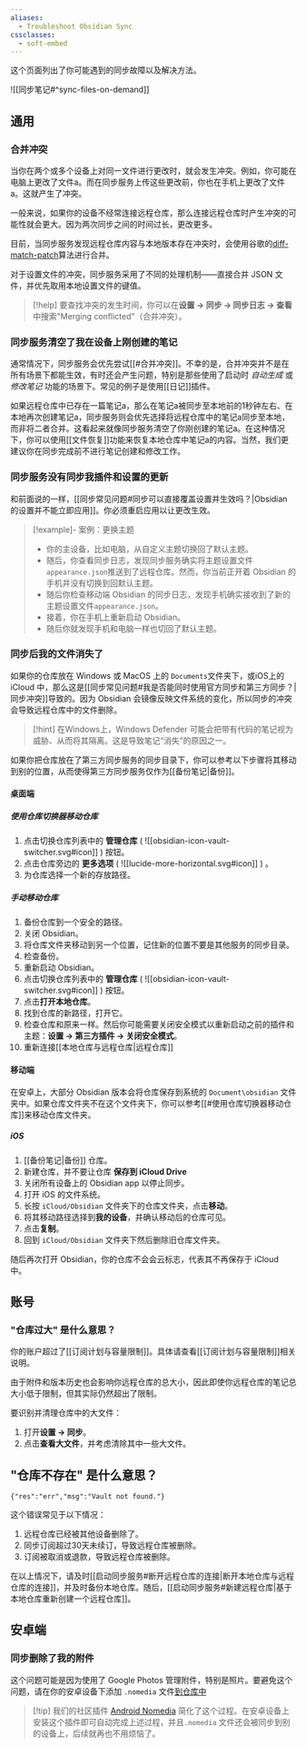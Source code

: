 ```yaml
---
aliases:
  - Troubleshoot Obsidian Sync
cssclasses:
  - soft-embed
---
```


这个页面列出了你可能遇到的同步故障以及解决方法。

![[同步笔记#^sync-files-on-demand]]

## 通用
### 合并冲突

当你在两个或多个设备上对同一文件进行更改时，就会发生冲突。例如，你可能在电脑上更改了文件a。而在同步服务上传这些更改前，你也在手机上更改了文件a。这就产生了冲突。

一般来说，如果你的设备不经常连接远程仓库，那么连接远程仓库时产生冲突的可能性就会更大。因为两次同步之间的时间过长，更改更多。

目前，当同步服务发现远程仓库内容与本地版本存在冲突时，会使用谷歌的[diff-match-patch](https://github.com/google/diff-match-patch)算法进行合并。

对于设置文件的冲突，同步服务采用了不同的处理机制——直接合并 JSON 文件，并优先取用本地设置文件的键值。

> [!help] 要查找冲突的发生时间，你可以在**设置 → 同步 → 同步日志 → 查看**中搜索"Merging conflicted"（合并冲突）。

### 同步服务清空了我在设备上刚创建的笔记

通常情况下，同步服务会优先尝试[[#合并冲突]]。不幸的是，合并冲突并不是在所有场景下都能生效，有时还会产生问题，特别是那些使用了启动时 *自动生成* 或 *修改笔记* 功能的场景下。常见的例子是使用[[日记]]插件。

如果远程仓库中已存在一篇笔记a，那么在笔记a被同步至本地前的1秒钟左右、在本地再次创建笔记a，同步服务则会优先选择将远程仓库中的笔记a同步至本地，而非将二者合并。这看起来就像同步服务清空了你刚创建的笔记a。在这种情况下，你可以使用[[文件恢复]]功能来恢复本地仓库中笔记a的内容。当然，我们更建议你在同步完成前不进行笔记创建和修改工作。

### 同步服务没有同步我插件和设置的更新

和前面说的一样，[[同步常见问题#同步可以直接覆盖设置并生效吗？|Obsidian 的设置并不能立即应用]]。你必须重启应用以让更改生效。

> [!example]- 案例：更换主题
> - 你的主设备，比如电脑，从自定义主题切换回了默认主题。
> - 随后，你查看同步日志，发现同步服务确实将主题设置文件`appearance.json`推送到了远程仓库。然而，你当前正开着 Obsidian 的手机并没有切换到回默认主题。
> - 随后你检查移动端 Obsidian 的同步日志，发现手机确实接收到了新的主题设置文件`appearance.json`。
> - 接着，你在手机上重新启动 Obsidian。
> - 随后你就发现手机和电脑一样也切回了默认主题。

### 同步后我的文件消失了

如果你的仓库放在 Windows 或 MacOS 上的 `Documents`文件夹下，或iOS上的 iCloud 中，那么这是[[同步常见问题#我是否能同时使用官方同步和第三方同步？|同步冲突]]导致的。因为 Obsidian 会镜像反映文件系统的变化，所以同步的冲突会导致远程仓库中的文件删除。

> [!hint] 在Windows上，Windows Defender 可能会把带有代码的笔记视为威胁、从而将其隔离。这是导致笔记“消失”的原因之一。

如果你把仓库放在了第三方同步服务的同步目录下，你可以参考以下步骤将其移动到别的位置，从而使得第三方同步服务仅作为[[备份笔记|备份]]。

#### 桌面端

##### 使用仓库切换器移动仓库

1. 点击切换仓库列表中的 **管理仓库** ( ![[obsidian-icon-vault-switcher.svg#icon]] ) 按钮。
2. 点击仓库旁边的 **更多选项** ( ![[lucide-more-horizontal.svg#icon]] ) 。
3. 为仓库选择一个新的存放路径。

##### 手动移动仓库

1. 备份仓库到一个安全的路径。
2. 关闭 Obsidian。
3. 将仓库文件夹移动到另一个位置，记住新的位置不要是其他服务的同步目录。
4. 检查备份。
5. 重新启动 Obsidian。
6. 点击切换仓库列表中的 **管理仓库** ( ![[obsidian-icon-vault-switcher.svg#icon]] ) 按钮。
7. 点击**打开本地仓库**。
8. 找到仓库的新路径，打开它。
9. 检查仓库和原来一样。然后你可能需要关闭安全模式以重新启动之前的插件和主题：**设置 → 第三方插件 → 关闭安全模式**。
10. 重新连接[[本地仓库与远程仓库|远程仓库]]

#### 移动端

在安卓上，大部分 Obsidian 版本会将仓库保存到系统的 `Document\obsidian` 文件夹中。如果仓库文件夹不在这个文件夹下，你可以参考[[#使用仓库切换器移动仓库]]来移动仓库文件夹。

##### iOS

1. [[备份笔记|备份]] 仓库。
2. 新建仓库，并不要让仓库 **保存到 iCloud Drive**
3. 关闭所有设备上的 Obsidian app 以停止同步。
4. 打开 iOS 的文件系统。
5. 长按 `iCloud/Obsidian` 文件夹下的仓库文件夹，点击**移动**。
6. 将其移动路径选择到**我的设备**，并确认移动后的仓库可见。
7. 点击**复制**。
8. 回到 `iCloud/Obsidian` 文件夹下然后删除旧仓库文件夹。

随后再次打开 Obsidian，你的仓库不会会云标志，代表其不再保存于 iCloud 中。

## 账号

### "仓库过大" 是什么意思？

你的账户超过了[[订阅计划与容量限制]]。具体请查看[[订阅计划与容量限制]]相关说明。

由于附件和版本历史也会影响你远程仓库的总大小，因此即使你远程仓库的笔记总大小低于限制，但其实际仍然超出了限制。

要识别并清理仓库中的大文件：

1. 打开**设置 → 同步**。
2. 点击**查看大文件**，并考虑清除其中一些大文件。

## "仓库不存在" 是什么意思？

`{"res":"err","msg":"Vault not found."}`

这个错误常见于以下情况：

1. 远程仓库已经被其他设备删除了。
2. 同步订阅超过30天未续订，导致远程仓库被删除。
3. 订阅被取消或退款，导致远程仓库被删除。

在以上情况下，请及时[[启动同步服务#断开远程仓库的连接|断开本地仓库与远程仓库的连接]]，并及时备份本地仓库。随后，[[启动同步服务#新建远程仓库|基于本地仓库重新创建一个远程仓库]]。

## 安卓端

### 同步删除了我的附件

这个问题可能是因为使用了 Google Photos 管理附件，特别是照片。要避免这个问题，请在你的安卓设备下添加 `.nomedia` 文件[到仓库中](https://www.lifewire.com/nomedia-file-4172882)

> [!tip] 我们的社区插件 [Android Nomedia](https://obsidian.md/plugins?id=android-nomedia) 简化了这个过程。在安卓设备上安装这个插件即可自动完成上述过程，并且`.nomedia` 文件还会被同步到别的设备上，后续就再也不用烦恼了。
